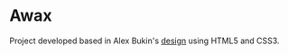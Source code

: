 # Awax

Project developed based in Alex Bukin's [design](https://www.behance.net/gallery/58301549/Free-Landing-Page 'Free Landing Page') using HTML5 and CSS3.
